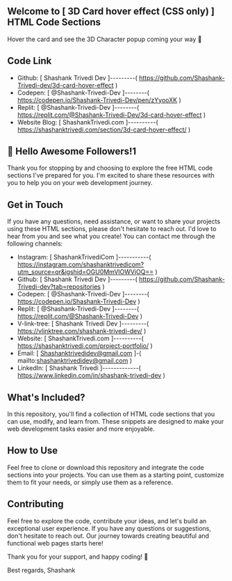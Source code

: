 ## Welcome to  [ 3D Card hover effect (CSS only) ]  HTML Code Sections
Hover the card and see the 3D Character popup coming your way 👀
## Code Link
- Github:       [ Shashank Trivedi Dev ]---------( https://github.com/Shashank-Trivedi-dev/3d-card-hover-effect )
- Codepen:      [ @Shashank-Trivedi-Dev ]--------( https://codepen.io/Shashank-Trivedi-Dev/pen/zYyooXK )
- Replit:      [ @Shashank-Trivedi-Dev ]--------( https://replit.com/@Shashank-Trivedi-Dev/3d-card-hover-effect )
- Website Blog: [ ShashankTrivedi.com ]----------( https://shashanktrivedi.com/section/3d-card-hover-effect/ )

## 👋 Hello Awesome Followers!1
Thank you for stopping by and choosing to explore the free HTML code sections I've prepared for you. I'm excited to share these resources with you to help you on your web development journey.

## Get in Touch
If you have any questions, need assistance, or want to share your projects using these HTML sections, please don't hesitate to reach out. I'd love to hear from you and see what you create!
You can contact me through the following channels:
- Instagram:   [ ShashankTrivediCom ]-----------( https://instagram.com/shashanktrivedicom?utm_source=qr&igshid=OGU0MmVlOWVjOQ== )
- Github:      [ Shashank Trivedi Dev ]---------( https://github.com/Shashank-Trivedi-dev?tab=repositories )
- Codepen:     [ @Shashank-Trivedi-Dev ]--------( https://codepen.io/Shashank-Trivedi-Dev )
- Replit:      [ @Shashank-Trivedi-Dev ]--------( https://replit.com/@Shashank-Trivedi-Dev )
- V-link-tree: [ Shashank Trivedi Dev ]---------( https://vlinktree.com/shashank-trivedi-dev/ )
- Website:     [ ShashankTrivedi.com ]----------( https://shashanktrivedi.com/project-portfolio/ )
- Email:       [ Shashanktrivedidev@gmail.com ]-( mailto:shashanktrivedidev@gmail.com )
- LinkedIn:    [ Shashank Trivedi ]-------------( https://www.linkedin.com/in/shashank-trivedi-dev )


## What's Included?
In this repository, you'll find a collection of HTML code sections that you can use, modify, and learn from. These snippets are designed to make your web development tasks easier and more enjoyable.

## How to Use
Feel free to clone or download this repository and integrate the code sections into your projects. You can use them as a starting point, customize them to fit your needs, or simply use them as a reference.

## Contributing
Feel free to explore the code, contribute your ideas, and let's build an exceptional user experience. If you have any questions or suggestions, don't hesitate to reach out. Our journey towards creating beautiful and functional web pages starts here!

Thank you for your support, and happy coding! 🚀

Best regards,
Shashank
